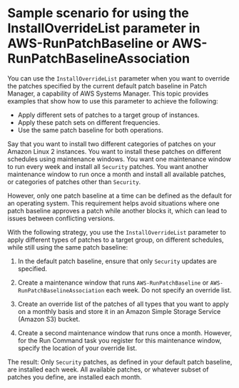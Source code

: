 # Sample scenario for using the InstallOverrideList parameter in AWS\-RunPatchBaseline or AWS\-RunPatchBaselineAssociation<a name="override-list-scenario"></a>

You can use the `InstallOverrideList` parameter when you want to override the patches specified by the current default patch baseline in Patch Manager, a capability of AWS Systems Manager\. This topic provides examples that show how to use this parameter to achieve the following:
+ Apply different sets of patches to a target group of instances\.
+ Apply these patch sets on different frequencies\.
+ Use the same patch baseline for both operations\.

Say that you want to install two different categories of patches on your Amazon Linux 2 instances\. You want to install these patches on different schedules using maintenance windows\. You want one maintenance window to run every week and install all `Security` patches\. You want another maintenance window to run once a month and install all available patches, or categories of patches other than `Security`\. 

However, only one patch baseline at a time can be defined as the default for an operating system\. This requirement helps avoid situations where one patch baseline approves a patch while another blocks it, which can lead to issues between conflicting versions\.

With the following strategy, you use the `InstallOverrideList` parameter to apply different types of patches to a target group, on different schedules, while still using the same patch baseline:

1. In the default patch baseline, ensure that only `Security` updates are specified\.

1. Create a maintenance window that runs `AWS-RunPatchBaseline` or `AWS-RunPatchBaselineAssociation` each week\. Do not specify an override list\.

1. Create an override list of the patches of all types that you want to apply on a monthly basis and store it in an Amazon Simple Storage Service \(Amazon S3\) bucket\. 

1. Create a second maintenance window that runs once a month\. However, for the Run Command task you register for this maintenance window, specify the location of your override list\.

The result: Only `Security` patches, as defined in your default patch baseline, are installed each week\. All available patches, or whatever subset of patches you define, are installed each month\.